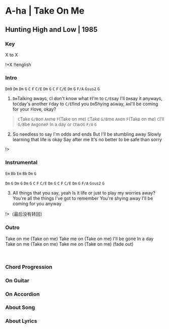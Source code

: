 # A-ha | Take On Me
## Hunting High and Low | 1985

### Key
X to X
&nbsp;

!+X
!!english

### Intro
`Dm9` `Dm`
`Dm` `G` `C` `F` `C/E`
`Dm` `G` `C` `F` `C/E`
`Dm` `G` `F/A` `Gsus2` `G`

1. `Dm`Talking away`G`, `C`I don't know what `F`I'm to `C/E`say
I'll `Dm`say it anyway`G`, to`C`day's another `F`day to `C/E`find you
`Dm`Shying a`G`way, `Am`I'll be coming for your `F`love, okay?

> `C`Take `G/B`on `Am`me `F`(Take on me)
> `C`Take `G/B`me `Am`on `F`(Take on me)
> `C`I'll `G/B`be `Am`gone`F`
> In a day or `C`two`G` `F/A` `G`

2. So needless to say
I'm odds and ends
But I'll be stumbling away
Slowly learning that life is okay
Say after me
It's no better to be safe than sorry

!>

### Instrumental

`Em` `Bb`
`Em` `Bb`
`Dm` `G`

`Dm` `G`
`Dm` `G`
`Dm` `G` `C` `F` `C/E`
`Dm` `G` `C` `F` `C/E`
`Dm` `G` `F/A` `Gsus2` `G`

3. All things that you say, yeah
Is it life or just to play my worries away?
You're all the things I've got to remember
You're shying away
I'll be coming for you anyway

!>（最后没有转回）

### Outro

Take on me (Take on me)
Take me on (Take on me)
I'll be gone
In a day
Take on me (Take on me)
Take me on (Take on me)
(fade out)



&nbsp;&nbsp;

### Chord Progression


### On Guitar


### On Accordion


### About Song


### About Lyrics
